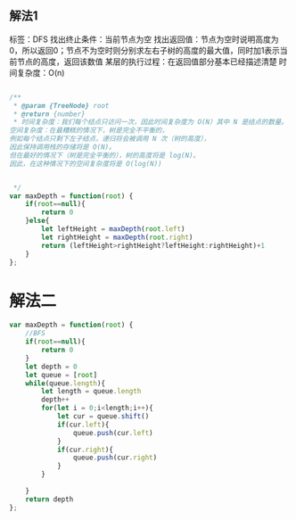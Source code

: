## 解法1

标签：DFS
找出终止条件：当前节点为空
找出返回值：节点为空时说明高度为0，所以返回0；节点不为空时则分别求左右子树的高度的最大值，同时加1表示当前节点的高度，返回该数值
某层的执行过程：在返回值部分基本已经描述清楚
时间复杂度：O(n)


```javascript

/**
 * @param {TreeNode} root
 * @return {number}
 * 时间复杂度：我们每个结点只访问一次，因此时间复杂度为 O(N）其中 N 是结点的数量。
空间复杂度：在最糟糕的情况下，树是完全不平衡的，
例如每个结点只剩下左子结点，递归将会被调用 N 次（树的高度），
因此保持调用栈的存储将是 O(N)。
但在最好的情况下（树是完全平衡的），树的高度将是 log(N)。
因此，在这种情况下的空间复杂度将是 O(log(N))


 */
var maxDepth = function(root) {
    if(root==null){
        return 0
    }else{
        let leftHeight = maxDepth(root.left)
        let rightHeight = maxDepth(root.right)
        return (leftHeight>rightHeight?leftHeight:rightHeight)+1
    }
};

```

# 解法二

```javascript
var maxDepth = function(root) {
    //BFS
    if(root==null){
        return 0
    }
    let depth = 0
    let queue = [root]
    while(queue.length){
        let length = queue.length
        depth++
        for(let i = 0;i<length;i++){
            let cur = queue.shift()
            if(cur.left){
                queue.push(cur.left)
            }
            if(cur.right){
                queue.push(cur.right)
            }
        }
       
    }
    return depth
};
```
